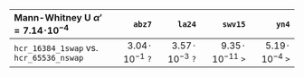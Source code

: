 |Mann-Whitney U $\alpha'=7.14\!\cdot\!10^{-4}$|`abz7`|`la24`|`swv15`|`yn4`|
|:--|--:|--:|--:|--:|
|`hcr_16384_1swap` vs. `hcr_65536_nswap`|$3.04\!\cdot\!10^{-1}$&nbsp;`?`|$3.57\!\cdot\!10^{-3}$&nbsp;`?`|$9.35\!\cdot\!10^{-11}$&nbsp;`>`|$5.19\!\cdot\!10^{-4}$&nbsp;`>`|

